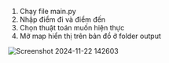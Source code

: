 1. Chạy file main.py
2. Nhập điểm đi và điểm đến
3. Chọn thuật toán muốn hiện thực
4. Mở map hiển thị trên bản đồ ở folder output

![Screenshot 2024-11-22 142603](https://github.com/user-attachments/assets/f7c12d47-2e1d-419e-9f89-90e8f0f3c2de)
